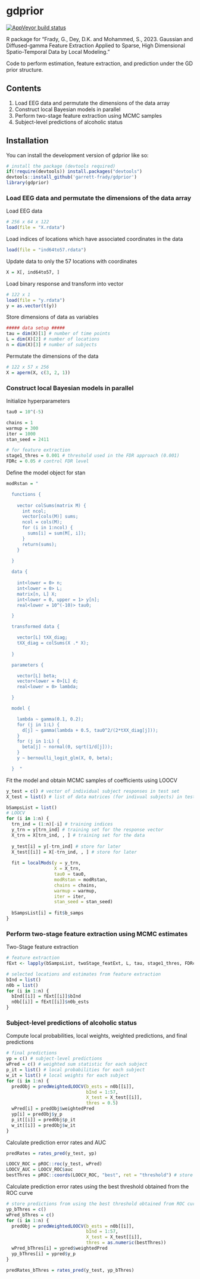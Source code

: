 
<!-- README.md is generated from README.Rmd. Please edit that file -->

# gdprior

<!-- badges: start -->
<!-- [![Travis build status](https://travis-ci.com/garrett-frady/gdprior.svg?branch=master)](https://travis-ci.com/garrett-frady/gdprior) -->

[![AppVeyor build
status](https://ci.appveyor.com/api/projects/status/github/garrett-frady/gdprior?branch=master&svg=true)](https://ci.appveyor.com/project/garrett-frady/gdprior)
<!-- badges: end -->

R package for “Frady, G., Dey, D.K. and Mohammed, S., 2023. Gaussian and
Diffused-gamma Feature Extraction Applied to Sparse, High Dimensional
Spatio-Temporal Data by Local Modeling.”

Code to perform estimation, feature extraction, and prediction under the
GD prior structure.

## Contents

1.  Load EEG data and permutate the dimensions of the data array
2.  Construct local Bayesian models in parallel
3.  Perform two-stage feature extraction using MCMC samples
4.  Subject-level predictions of alcoholic status

## Installation

You can install the development version of gdprior like so:

``` r
# install the package (devtools required)
if(!require(devtools)) install.packages("devtools")
devtools::install_github('garrett-frady/gdprior')
library(gdprior)
```

### Load EEG data and permutate the dimensions of the data array

Load EEG data

``` r
# 256 x 64 x 122
load(file = "X.rdata")
```

Load indices of locations which have associated coordinates in the data

``` r
load(file = "ind64to57.rdata")
```

Update data to only the 57 locations with coordinates

``` r
X = X[, ind64to57, ] 
```

Load binary response and transform into vector

``` r
# 122 x 1
load(file = "y.rdata")
y = as.vector(t(y))
```

Store dimensions of data as variables

``` r
##### data setup #####
tau = dim(X)[1] # number of time points
L = dim(X)[2] # number of locations
n = dim(X)[3] # number of subjects
```

Permutate the dimensions of the data

``` r
# 122 x 57 x 256
X = aperm(X, c(3, 2, 1))
```

### Construct local Bayesian models in parallel

Initialize hyperparameters

``` r
tau0 = 10^(-5)

chains = 1
warmup = 300
iter = 1000
stan_seed = 2411

# for feature extraction
stage1_thres = 0.001 # threshold used in the FDR approach (0.001)
FDRc = 0.05 # control FDR level 
```

Define the model object for stan

``` r
modRstan = "

  functions {
      
    vector colSums(matrix M) {
      int ncol;
      vector[cols(M)] sums;
      ncol = cols(M);
      for (i in 1:ncol) {
        sums[i] = sum(M[, i]);
      }
      return(sums);
    }
    
  }

  data {
    
    int<lower = 0> n;
    int<lower = 0> L;
    matrix[n, L] X;
    int<lower = 0, upper = 1> y[n];
    real<lower = 10^(-10)> tau0;

  }

  transformed data {

    vector[L] tXX_diag;
    tXX_diag = colSums(X .* X);
    
  }

  parameters {

    vector[L] beta; 
    vector<lower = 0>[L] d;
    real<lower = 0> lambda;

  }

  model {

    lambda ~ gamma(0.1, 0.2);
    for (j in 1:L) {
      d[j] ~ gamma(lambda + 0.5, tau0^2/(2*tXX_diag[j]));
    }
    for (j in 1:L) {
      beta[j] ~ normal(0, sqrt(1/d[j]));
    }
    y ~ bernoulli_logit_glm(X, 0, beta);

  }  "
```

Fit the model and obtain MCMC samples of coefficients using LOOCV

``` r
y_test = c() # vector of individual subject responses in test set
X_test = list() # list of data matrices (for indivual subjects) in test set

bSampsList = list()
# LOOCV
for (i in 1:n) {
  trn_ind = (1:n)[-i] # training indices
  y_trn = y[trn_ind] # training set for the response vector
  X_trn = X[trn_ind, , ] # training set for the data 
  
  y_test[i] = y[-trn_ind] # store for later
  X_test[[i]] = X[-trn_ind, , ] # store for later
  
  fit = localMods(y = y_trn, 
                  X = X_trn,
                  tau0 = tau0,
                  modRstan = modRstan,
                  chains = chains,
                  warmup = warmup,
                  iter = iter,
                  stan_seed = stan_seed)
               
  bSampsList[i] = fit$b_samps
}
```

### Perform two-stage feature extraction using MCMC estimates

Two-Stage feature extraction

``` r
# feature extraction
fExt <- lapply(bSampsList, twoStage_featExt, L, tau, stage1_thres, FDRc)

# selected locations and estimates from feature extraction
bInd = list()
n0b = list()
for (i in 1:n) {
  bInd[[i]] = fExt[[i]]$bInd
  n0b[[i]] = fExt[[i]]$n0b_ests
}
```

### Subject-level predictions of alcoholic status

Compute local probabilities, local weights, weighted predictions, and
final predictions

``` r
# final predictions
yp = c() # subject-level predictions
wPred = c() # weighted sum statistic for each subject
p_it = list() # local probabilities for each subject
w_it = list() # local weights for each subject
for (i in 1:n) {
  predObj = predWeightedLOOCV(b_ests = n0b[[i]],
                              bInd = 1:57, 
                              X_test = X_test[[i]],
                              thres = 0.5)
  wPred[i] = predObj$weightedPred
  yp[i] = predObj$y_p
  p_it[[i]] = predObj$p_it
  w_it[[i]] = predObj$w_it
}
```

Calculate prediction error rates and AUC

``` r
predRates = rates_pred(y_test, yp)

LOOCV_ROC = pROC::roc(y_test, wPred)
LOOCV_AUC = LOOCV_ROC$auc
bestThres = pROC::coords(LOOCV_ROC, "best", ret = "threshold") # store best threshold
```

Calculate prediction error rates using the best threshold obtained from
the ROC curve

``` r
# store predictions from using the best threshold obtained from ROC curve
yp_bThres = c()
wPred_bThres = c()
for (i in 1:n) {
  predObj = predWeightedLOOCV(b_ests = n0b[[i]],
                              bInd = 1:57,
                              X_test = X_test[[i]],
                              thres = as.numeric(bestThres))
  wPred_bThres[i] = ypred$weightedPred
  yp_bThres[i] = ypred$y_p
}

predRates_bThres = rates_pred(y_test, yp_bThres)
```
